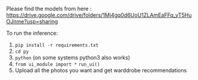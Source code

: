 Please find the models from here : https://drive.google.com/drive/folders/1Mj4gq0d6UoU1ZLAmEaFFq_yT5HuOJnme?usp=sharing

To run the inference: 
1. ```pip install -r requirements.txt```
2. ```cd py```
3. ```python``` (on some systems python3 also works)
4. ```from ui_module import *```
   ```run_ui()```
5. Upload all the photos you want and get warddrobe recommendations
